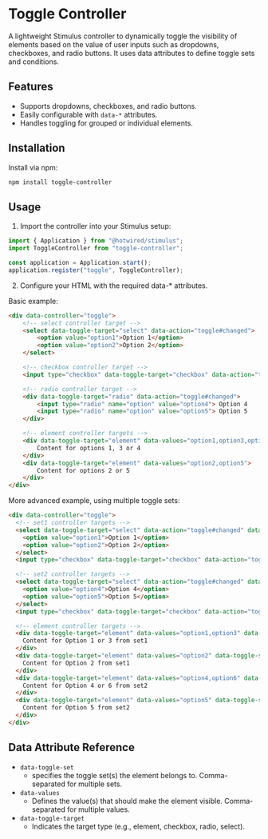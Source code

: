 # Toggle Controller

A lightweight Stimulus controller to dynamically toggle the visibility of elements based on the value of user inputs such as dropdowns, checkboxes, and radio buttons. It uses data attributes to define toggle sets and conditions.

## Features
- Supports dropdowns, checkboxes, and radio buttons.
- Easily configurable with `data-*` attributes.
- Handles toggling for grouped or individual elements.

## Installation

Install via npm:

```bash
npm install toggle-controller
```

## Usage

1.	Import the controller into your Stimulus setup:

```javascript
import { Application } from "@hotwired/stimulus";
import ToggleController from "toggle-controller";

const application = Application.start();
application.register("toggle", ToggleController);
```

2.	Configure your HTML with the required data-* attributes.
 
Basic example:

```html
<div data-controller="toggle">
    <!-- select controller target -->
    <select data-toggle-target="select" data-action="toggle#changed">
        <option value="option1">Option 1</option>
        <option value="option2">Option 2</option>
    </select>

    <!-- checkbox controller target -->
    <input type="checkbox" data-toggle-target="checkbox" data-action="toggle#changed" value="option3">

    <!-- radio controller target -->
    <div data-toggle-target="radio" data-action="toggle#changed">
        <input type="radio" name="option" value="option4"> Option 4
        <input type="radio" name="option" value="option5"> Option 5
    </div>

    <!-- element controller targets -->
    <div data-toggle-target="element" data-values="option1,option3,option4">
        Content for options 1, 3 or 4
    </div>
    <div data-toggle-target="element" data-values="option2,option5">
        Content for options 2 or 5
    </div>
</div>
```

More advanced example, using multiple toggle sets:

```html
<div data-controller="toggle">
  <!-- set1 controller targets -->
  <select data-toggle-target="select" data-action="toggle#changed" data-toggle-set="set1">
    <option value="option1">Option 1</option>
    <option value="option2">Option 2</option>
  </select>
  <input type="checkbox" data-toggle-target="checkbox" data-action="toggle#changed" value="option3" data-toggle-set="set1">

  <!-- set2 controller targets -->
  <select data-toggle-target="select" data-action="toggle#changed" data-toggle-set="set2">
    <option value="option4">Option 4</option>
    <option value="option5">Option 5</option>
  </select>
  <input type="checkbox" data-toggle-target="checkbox" data-action="toggle#changed" value="option6" data-toggle-set="set2">

  <!-- element controller targets -->
  <div data-toggle-target="element" data-values="option1,option3" data-toggle-set="set1">
    Content for Option 1 or 3 from set1
  </div>
  <div data-toggle-target="element" data-values="option2" data-toggle-set="set1">
    Content for Option 2 from set1
  </div>
  <div data-toggle-target="element" data-values="option4,option6" data-toggle-set="set2">
    Content for Option 4 or 6 from set2
  </div>
  <div data-toggle-target="element" data-values="option5" data-toggle-set="set2">
    Content for Option 5 from set2
  </div>
</div>
```

## Data Attribute Reference

* `data-toggle-set`
  * specifies the toggle set(s) the element belongs to. Comma-separated for multiple sets.
* `data-values`
  * Defines the value(s) that should make the element visible. Comma-separated for multiple values.
* `data-toggle-target`
  * Indicates the target type (e.g., element, checkbox, radio, select).
